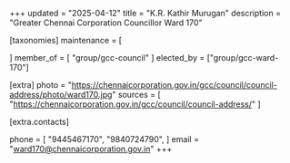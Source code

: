 +++
updated = "2025-04-12"
title = "K.R. Kathir Murugan"
description = "Greater Chennai Corporation Councillor Ward 170"

[taxonomies]
maintenance = [

]
member_of = [
    "group/gcc-council"
]
elected_by = ["group/gcc-ward-170"]

[extra]
photo = "https://chennaicorporation.gov.in/gcc/council/council-address/photo/ward170.jpg"
sources = [
    "https://chennaicorporation.gov.in/gcc/council/council-address/"
]

[extra.contacts]

phone = [
    "9445467170",
    "9840724790",
    ]
email = "ward170@chennaicorporation.gov.in"
+++